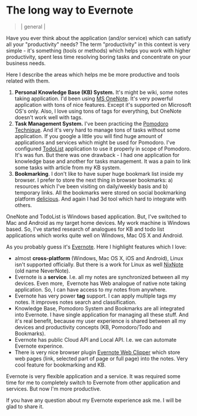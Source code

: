 # The long way to Evernote
> | general |
  
Have you ever think about the application (and/or service) which can satisfy all your "productivity" needs? The term "productivity" in this context is very simple - it's something (tools or methods) which helps you work with higher productivity, spent less time resolving boring tasks and concentrate on your business needs.  
  
Here I describe the areas which helps me be more productive and tools related with them.  

1. **Personal Knowledge Base (KB) System.** It's might be wiki, some notes taking application. I'd been using [MS OneNote](http://en.wikipedia.org/wiki/Microsoft_OneNote). It's very powerful application with tons of nice features. Except it's supported on Microsoft OS's only. Also, I love using tons of tags for everything, but OneNote doesn't work well with tags.
2. **Task Management System.** I've been practicing the [Pomodoro Technique](http://pomodorotechnique/). And it's very hard to manage tons of tasks without some application. If you google a little you will find huge amount of applications and services which might be used for Pomodoro. I've configured [TodoList](http://www.codeproject.com/Articles/5371/ToDoList-6-6-6-Feature-Release-An-effective-and-fl) application to use it properly in scope of Pomodoro. It's was fun. But there was one drawback - I had one application for knowledge base and another for tasks management. It was a pain to link some tasks with article from my KB system.
3. **Bookmarking**. I don't like to have super huge bookmark list inside my browser. I prefer to store the next thing in browser bookmarks: a) resources which I've been visiting on daily/weekly basis and b) temporary links. All the bookmarks were stored on social bookmarking platform [delicious](https://delicious.com/). And again I had 3d tool which hard to integrate with others.

OneNote and TodoList is Windows based application. But, I've switched to Mac and Android as my target home devices. My work machine is Windows based. So, I've started research of analogues for KB and todo list applications which works quite well on Windows, Mac OS X and Android.  
  
As you probably guess it's [Evernote](https://evernote.com/). Here I highlight features which I love:  

* almost **cross-platform** (Windows, Mac OS X, iOS and Android), Linux isn't supported officially. But there is a work for Linux as well [NixNote](http://sourceforge.net/projects/nevernote/) (old name NeverNote).
* Evernote is a **service**. I.e. all my notes are synchronized between all my devices. Even more,  Evernote has Web analogue of native note taking application. So, I can have access to my notes from anywhere.
* Evernote has very power **tag** support. I can apply multiple tags my notes. It improves notes search and classification.
* Knowledge Base, Pomodoro System and Bookmarks are all integrated into Evernote. I have single application for managing all these stuff. And it's real benefit, because my user experience is shared between all my devices and productivity concepts (KB, Pomodoro/Todo and Bookmarks).
* Evernote has public Cloud API and Local API. I.e. we can automate Evernote experince.
* There is very nice browser plugin [Evernote Web Clipper](http://evernote.com/webclipper/) which store web pages (link, selected part of page or full page) into the notes. Very cool feature for bookmarking and KB.

Evernote is very flexible application and a service. It was required some time for me to completely switch to Evernote from other application and services. But now I'm more productive.  
  
If you have any question about my Evernote experience ask me. I will be glad to share it.
